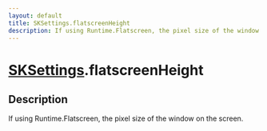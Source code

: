 ```yaml
---
layout: default
title: SKSettings.flatscreenHeight
description: If using Runtime.Flatscreen, the pixel size of the window on the screen.
---
```

# [SKSettings]({{site.url}}/Pages/Reference/SKSettings.html).flatscreenHeight

## Description
If using Runtime.Flatscreen, the pixel size of the
window on the screen.


